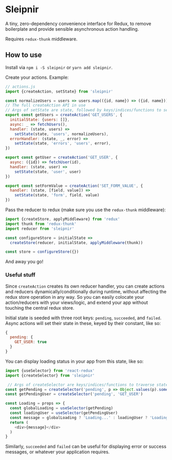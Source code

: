 
# Sleipnir

A tiny, zero-dependency convenience interface for Redux, to remove boilerplate and provide sensible asynchronous action handling.

Requires `redux-thunk` middleware.

## How to use

Install via `npm i -S sleipnir` or `yarn add sleipnir`.

Create your actions. Example:

```js
// actions.js
import {createAction, setState} from 'sleipnir'

const normalizeUsers = users => users.map(({id, name}) => ({id, name}))
// The full createAction API in use
// Args of setState are state, followed by keys/indices/functions to set state
export const getUsers = createAction('GET_USERS', {
  initialState: {users: []},
  async: _ => fetchUsers(),
  handler: (state, users) =>
    setState(state, 'users', normalizeUsers),
  errorHandler: (state, _, error) =>
    setState(state, 'errors', 'users', error),
})

export const getUser = createAction('GET_USER', {
  async: ({id}) => fetchUser(id),
  handler: (state, user) =>
    setState(state, 'user', user)
})

export const setFormValue = createAction('SET_FORM_VALUE', {
  handler: (state, [field, value]) =>
    setState(state, 'form', field, value)
})
```

Pass the reducer to redux (make sure you use the `redux-thunk` middleware):

```js
import {createStore, applyMiddleware} from 'redux'
import thunk from 'redux-thunk'
import reducer from 'sleipnir'

const configureStore = initialState =>
  createStore(reducer, initialState, applyMiddleware(thunk))

const store = configureStore({})
```

And away you go!

### Useful stuff

Since `createAction` creates its own reducer handler, you can create actions and reducers dynamically/conditionally during runtime, without affecting the redux store operation in any way. So you can easily colocate your action/reducers with your views/logic, and extend your app without touching the central redux store.

Initial state is seeded with three root keys: `pending`, `succeeded`, and `failed`. Async actions will set their state in these, keyed by their constant, like so:

```js
{
  pending: {
    GET_USER: true
  }
}
```
You can display loading status in your app from this state, like so:

```js
import {useSelector} from 'react-redux'
import {createSelector} from 'sleipnir'

 // Args of createSelector are keys/indices/functions to traverse state to the desired value
const getPending = createSelector('pending', p => Object.values(p).some(Boolean))
const getPendingUser = createSelector('pending', 'GET_USER')

const Loading = props => {
  const globalLoading = useSelector(getPending)
  const loadingUser = useSelector(getPendingUser)
  const message = globalLoading ? 'Loading...' : loadingUser ? 'Loading user...' : 'Done'
  return (
    <div>{message}</div>
  )
}
```

Similarly, `succeeded` and `failed` can be useful for displaying error or success messages, or whatever your application requires.
